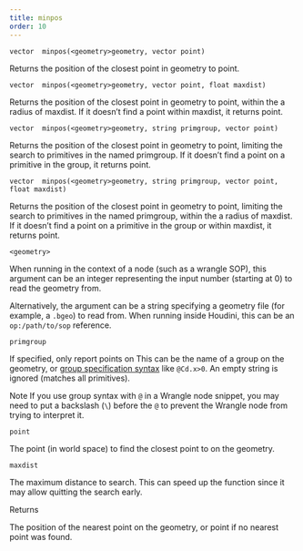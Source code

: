 ```yaml
---
title: minpos
order: 10
---
```

`vector  minpos(<geometry>geometry, vector point)`

Returns the position of the closest point in geometry to point.

`vector  minpos(<geometry>geometry, vector point, float maxdist)`

Returns the position of the closest point in geometry to point,
within the a radius of maxdist.
If it doesn’t find a point within maxdist, it returns point.

`vector  minpos(<geometry>geometry, string primgroup, vector point)`

Returns the position of the closest point in geometry to point,
limiting the search to primitives in the named primgroup.
If it doesn’t find a point on a primitive in the group, it returns point.

`vector  minpos(<geometry>geometry, string primgroup, vector point, float maxdist)`

Returns the position of the closest point in geometry to point,
limiting the search to primitives in the named primgroup,
within the a radius of maxdist.
If it doesn’t find a point on a primitive in the group or within maxdist,
it returns point.

`<geometry>`

When running in the context of a node (such as a wrangle SOP), this argument can be an integer representing the input number (starting at 0) to read the geometry from.

Alternatively, the argument can be a string specifying a geometry file (for example, a `.bgeo`) to read from. When running inside Houdini, this can be an `op:/path/to/sop` reference.

`primgroup`

If specified, only report points on
This can be the name of a group on the geometry, or
[group specification syntax](../../model/groups.html#manual) like `@Cd.x>0`.
An empty string is ignored (matches all primitives).

Note
If you use group syntax with `@` in a Wrangle node snippet, you may need to
put a backslash (`\`) before the `@` to prevent the Wrangle node from trying
to interpret it.

`point`

The point (in world space) to find the closest point to on the geometry.

`maxdist`

The maximum distance to search.
This can speed up the function since it may allow quitting the search early.

Returns

The position of the nearest point on the geometry, or point if no nearest point was found.

